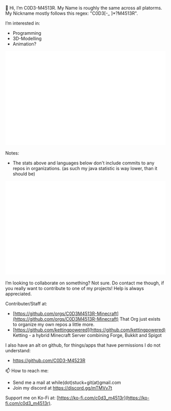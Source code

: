 👋 Hi, I’m C0D3-M4513R.
My Name is roughly the same across all platorms. My Nickname mostly follows this regex: "C0D3[-_ ]*?M4513R".

 I’m interested in:
- Programming
- 3D-Modelling
- Animation?

<a href="https://github.com/C0D3-M4513R/github-stats-rs">
<picture>
 <source media="(prefers-color-scheme: dark)" srcset="https://github.com/C0D3-M4513R/github-stats-rs/blob/generated/overview.svg#gh-dark-mode-only">
 <img alt="Information about Number of Stars, Forks, Contributions, Lines of Code Changed and a couple more Statistics" src="https://github.com/C0D3-M4513R/github-stats-rs/blob/generated/overview.svg#gh-light-mode-only">
</picture>
</a>

Notes:
- The stats above and languages below don't include commits to any repos in organizations. (as such my java statistic is way lower, than it should be)

<a href="https://github.com/C0D3-M4513R/github-stats-rs">
<picture>
 <source media="(prefers-color-scheme: dark)" srcset="https://github.com/C0D3-M4513R/github-stats-rs/blob/generated/languages.svg#gh-dark-mode-only">
 <img alt="Information about most frequently used Languages " src="https://github.com/C0D3-M4513R/github-stats-rs/blob/generated/languages.svg#gh-light-mode-only">
</picture>
</a>

I’m looking to collaborate on something? Not sure. 
Do contact me though, if you really want to contribute to one of my projects!
Help is always appreciated.

Contributer/Staff at:
- [https://github.com/orgs/C0D3M4513R-Minecraft](https://github.com/orgs/C0D3M4513R-Minecraft) That Org just exists to organize my own repos a little more.
- [https://github.com/kettingpowered](https://github.com/kettingpowered) Ketting - a hybrid Minecraft Server combining Forge, Bukkit and Spigot

I also have an alt on github, for things/apps that have permissions I do not understand:
- https://github.com/C0D3-M4523R

📫 How to reach me:
- Send me a mail at while(dot)stuck+git(at)gmail.com
- Join my discord at https://discord.gg/mTMVv7t

Support me on Ko-Fi at: [https://ko-fi.com/c0d3_m4513r](https://ko-fi.com/c0d3_m4513r).
<!---
C0D3-M4513R/C0D3-M4513R is a ✨ special ✨ repository because its `README.md` (this file) appears on your GitHub profile.
You can click the Preview link to take a look at your changes.
--->
